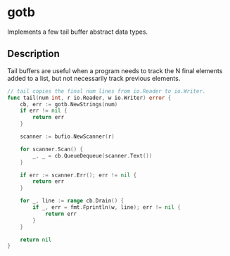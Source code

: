# gotb

Implements a few tail buffer abstract data types.

## Description

Tail buffers are useful when a program needs to track the N final
elements added to a list, but not necessarily track previous elements.

```Go
// tail copies the final num lines from io.Reader to io.Writer.
func tail(num int, r io.Reader, w io.Writer) error {
	cb, err := gotb.NewStrings(num)
	if err != nil {
		return err
	}

	scanner := bufio.NewScanner(r)

	for scanner.Scan() {
		_, _ = cb.QueueDequeue(scanner.Text())
	}

	if err := scanner.Err(); err != nil {
		return err
	}

	for _, line := range cb.Drain() {
		if _, err = fmt.Fprintln(w, line); err != nil {
			return err
		}
	}

	return nil
}
```
